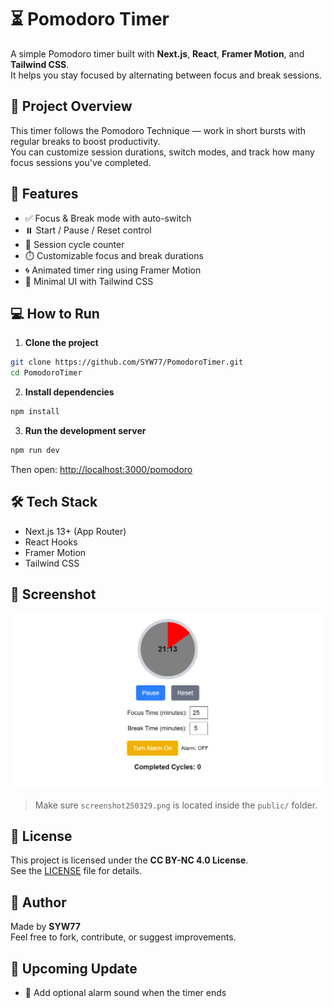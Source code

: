 # ⏳ Pomodoro Timer

A simple Pomodoro timer built with **Next.js**, **React**, **Framer Motion**, and **Tailwind CSS**.  
It helps you stay focused by alternating between focus and break sessions.

## 📝 Project Overview

This timer follows the Pomodoro Technique — work in short bursts with regular breaks to boost productivity.  
You can customize session durations, switch modes, and track how many focus sessions you've completed.

## 🚀 Features

- ✅ Focus & Break mode with auto-switch  
- ⏸️ Start / Pause / Reset control  
- 🔁 Session cycle counter  
- ⏱️ Customizable focus and break durations  
- 🌀 Animated timer ring using Framer Motion  
- 🎨 Minimal UI with Tailwind CSS  

## 💻 How to Run

1. **Clone the project**  
```bash  
git clone https://github.com/SYW77/PomodoroTimer.git  
cd PomodoroTimer  
```  

2. **Install dependencies**  
```bash  
npm install  
```  

3. **Run the development server**  
```bash  
npm run dev  
```  

Then open: [http://localhost:3000/pomodoro](http://localhost:3000/pomodoro)  

## 🛠️ Tech Stack

- Next.js 13+ (App Router)  
- React Hooks  
- Framer Motion  
- Tailwind CSS  

## 📸 Screenshot

![Pomodoro Timer Screenshot](public/screenshot250329.png)  
> Make sure `screenshot250329.png` is located inside the `public/` folder.

## 📄 License

This project is licensed under the **CC BY-NC 4.0 License**.  
See the [LICENSE](./LICENSE.txt) file for details.

## 👤 Author

Made by **SYW77**  
Feel free to fork, contribute, or suggest improvements.

## 📌 Upcoming Update

- 🔔 Add optional alarm sound when the timer ends
